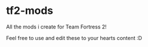 # tf2-mods
All the mods i create for Team Fortress 2! 

Feel free to use and edit these to your hearts content :D
